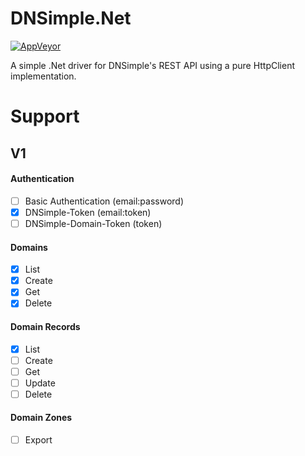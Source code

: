 # DNSimple.Net

[![AppVeyor](https://img.shields.io/appveyor/ci/Silvenga/dnsimple-net.svg)](https://ci.appveyor.com/project/Silvenga/dnsimple-net)

A simple .Net driver for DNSimple's REST API using a pure HttpClient implementation. 

# Support

## V1

#### Authentication
- [ ] Basic Authentication (email:password)
- [X] DNSimple-Token (email:token)
- [ ] DNSimple-Domain-Token (token)

#### Domains
- [X] List
- [X] Create
- [X] Get
- [X] Delete

#### Domain Records
- [X] List
- [ ] Create
- [ ] Get
- [ ] Update
- [ ] Delete

#### Domain Zones
- [ ] Export